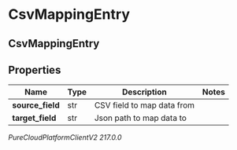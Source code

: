 # CsvMappingEntry

## CsvMappingEntry

## Properties

|Name | Type | Description | Notes|
|------------ | ------------- | ------------- | -------------|
| **source_field** | str | CSV field to map data from | |
| **target_field** | str | Json path to map data to | |



_PureCloudPlatformClientV2 217.0.0_

